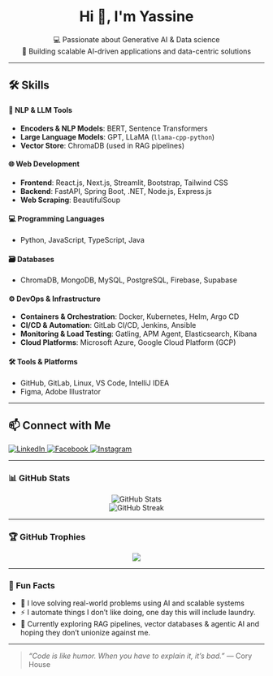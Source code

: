 <h1 align="center">Hi 👋, I'm Yassine</h1>
<p align="center">
  💻 Passionate about Generative AI & Data science <br>
  🚀 Building scalable AI-driven applications and data-centric solutions
</p>

---
## 🛠️ Skills
#### 🧠 NLP & LLM Tools
- **Encoders & NLP Models**: BERT, Sentence Transformers  
- **Large Language Models**: GPT, LLaMA (`llama-cpp-python`)  
- **Vector Store**: ChromaDB (used in RAG pipelines)

#### 🌐 Web Development
- **Frontend**: React.js, Next.js, Streamlit, Bootstrap, Tailwind CSS  
- **Backend**: FastAPI, Spring Boot, .NET, Node.js, Express.js  
- **Web Scraping**: BeautifulSoup  

#### 💻 Programming Languages
- Python, JavaScript, TypeScript, Java

#### 🗃️ Databases
- ChromaDB, MongoDB, MySQL, PostgreSQL, Firebase, Supabase

#### ⚙️ DevOps & Infrastructure
- **Containers & Orchestration**: Docker, Kubernetes, Helm, Argo CD  
- **CI/CD & Automation**: GitLab CI/CD, Jenkins, Ansible  
- **Monitoring & Load Testing**: Gatling, APM Agent, Elasticsearch, Kibana  
- **Cloud Platforms**: Microsoft Azure, Google Cloud Platform (GCP)  

#### 🛠️ Tools & Platforms
- GitHub, GitLab, Linux, VS Code, IntelliJ IDEA  
- Figma, Adobe Illustrator

---

## 📫 Connect with Me

<p align="left">
  <a href="https://www.linkedin.com/in/yassine--mechri/" target="_blank">
    <img alt="LinkedIn" src="https://img.shields.io/badge/LinkedIn-%230077B5.svg?&style=for-the-badge&logo=linkedin&logoColor=white" />
  </a>
  <a href="https://www.facebook.com/yassine.mechri.13259/" target="_blank">
    <img alt="Facebook" src="https://img.shields.io/badge/Facebook-%231877F2.svg?&style=for-the-badge&logo=facebook&logoColor=white" />
  </a>
  <a href="https://www.instagram.com/yassine.mechri/" target="_blank">
    <img alt="Instagram" src="https://img.shields.io/badge/Instagram-%23E4405F.svg?&style=for-the-badge&logo=instagram&logoColor=white" />
  </a>
</p>

---

### 📊 GitHub Stats

<p align="center">
  <img src="https://github-readme-stats.vercel.app/api?username=yassinemechri&show_icons=true&theme=radical" alt="GitHub Stats" />
  <br />
  <img src="https://github-readme-streak-stats.herokuapp.com/?user=yassinemechri&theme=radical" alt="GitHub Streak" />
</p>

---

### 🏆 GitHub Trophies

<p align="center">
  <img src="https://github-profile-trophy.vercel.app/?username=yassinemechri&theme=radical&no-frame=true&column=4" />
</p>

---

### 🎯 Fun Facts

- 🧩 I love solving real-world problems using AI and scalable systems  
- ⚡ I automate things I don’t like doing, one day this will include laundry. 
- 🌱 Currently exploring RAG pipelines, vector databases & agentic AI and hoping they don’t unionize against me.

---

> *“Code is like humor. When you have to explain it, it’s bad.”* — Cory House

<!--
**mechriyassine/mechriyassine** is a ✨ _special_ ✨ repository because its `README.md` (this file) appears on your GitHub profile.

Here are some ideas to get you started:

- 🔭 I’m currently working on ...
- 🌱 I’m currently learning ...
- 👯 I’m looking to collaborate on ...
- 🤔 I’m looking for help with ...
- 💬 Ask me about ...
- 📫 How to reach me: ...
- 😄 Pronouns: ...
- ⚡ Fun fact: ...
-->
